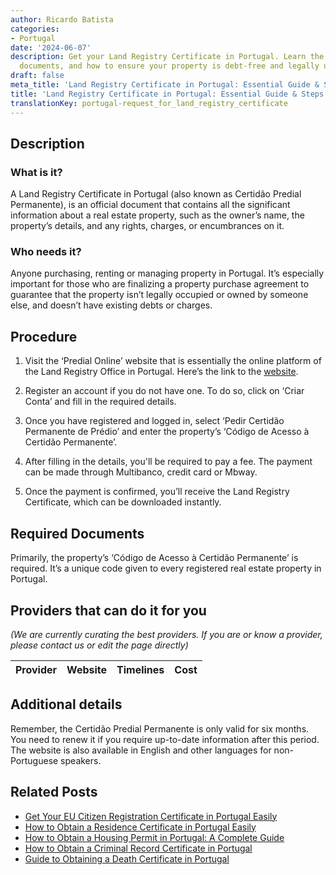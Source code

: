```yaml
---
author: Ricardo Batista
categories:
- Portugal
date: '2024-06-07'
description: Get your Land Registry Certificate in Portugal. Learn the steps, required
  documents, and how to ensure your property is debt-free and legally unoccupied.
draft: false
meta_title: 'Land Registry Certificate in Portugal: Essential Guide & Steps'
title: 'Land Registry Certificate in Portugal: Essential Guide & Steps'
translationKey: portugal-request_for_land_registry_certificate
---
```


## Description

### What is it?
A Land Registry Certificate in Portugal (also known as Certidão Predial Permanente), is an official document that contains all the significant information about a real estate property, such as the owner’s name, the property’s details, and any rights, charges, or encumbrances on it. 

### Who needs it?
Anyone purchasing, renting or managing property in Portugal. It’s especially important for those who are finalizing a property purchase agreement to guarantee that the property isn’t legally occupied or owned by someone else, and doesn’t have existing debts or charges.

## Procedure

1. Visit the ‘Predial Online’ website that is essentially the online platform of the Land Registry Office in Portugal. Here’s the link to the [website](https://www.predialonline.pt/PredialOnline/).

2. Register an account if you do not have one. To do so, click on ‘Criar Conta’ and fill in the required details.

3. Once you have registered and logged in, select ‘Pedir Certidão Permanente de Prédio’ and enter the property’s ‘Código de Acesso à Certidão Permanente’.

4. After filling in the details, you'll be required to pay a fee. The payment can be made through Multibanco, credit card or Mbway.

5. Once the payment is confirmed, you’ll receive the Land Registry Certificate, which can be downloaded instantly.

## Required Documents

Primarily, the property’s ‘Código de Acesso à Certidão Permanente’ is required. It’s a unique code given to every registered real estate property in Portugal.

## Providers that can do it for you

_(We are currently curating the best providers. If you are or know a provider, please contact us or edit the page directly)_

| Provider        |     Website     |     Timelines    |       Cost      |
| :-------------: | :-------------: |  :-------------: | :-------------: |

## Additional details
Remember, the Certidão Predial Permanente is only valid for six months. You need to renew it if you require up-to-date information after this period.
The website is also available in English and other languages for non-Portuguese speakers.
## Related Posts

- [Get Your EU Citizen Registration Certificate in Portugal Easily](https://tramitit.com/guides/portugal/request_for_registration_certificate_for_eu_citizen/)
- [How to Obtain a Residence Certificate in Portugal Easily](https://tramitit.com/guides/portugal/request_for_residence_certificate/)
- [How to Obtain a Housing Permit in Portugal: A Complete Guide](https://tramitit.com/guides/portugal/request_for_housing_permit/)
- [How to Obtain a Criminal Record Certificate in Portugal](https://tramitit.com/guides/portugal/request_for_criminal_record_certificate/)
- [Guide to Obtaining a Death Certificate in Portugal](https://tramitit.com/guides/portugal/request_for_death_certificate/)